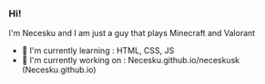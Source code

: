 ### Hi!
I'm Necesku and I am just a guy that plays Minecraft and Valorant
- 🌱 I'm currently learning : HTML, CSS, JS
- 📝 I'm currently working on : Necesku.github.io/neceskusk (Necesku.github.io)

<!--
**Necesku/Necesku** is a ✨ _special_ ✨ repository because its `README.md` (this file) appears on your GitHub profile.

Here are some ideas to get you started:

- 🔭 I’m currently working on ...
- 🌱 I’m currently learning ...
- 👯 I’m looking to collaborate on ...
- 🤔 I’m looking for help with ...
- 💬 Ask me about ...
- 📫 How to reach me: ...
- 😄 Pronouns: ...
- ⚡ Fun fact: ...
-->
